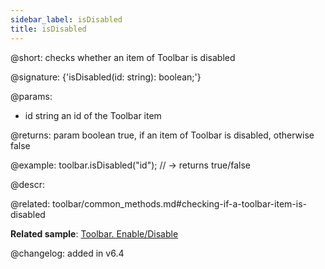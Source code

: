 ```yaml
---
sidebar_label: isDisabled
title: isDisabled
---          
```


@short: checks whether an item of Toolbar is disabled

@signature: {'isDisabled(id: string): boolean;'}

@params:
- id		string		an id of the Toolbar item

@returns: 
param	boolean		true, if an item of Toolbar is disabled, otherwise false

@example:
toolbar.isDisabled("id"); // -> returns true/false



@descr:

@related: toolbar/common_methods.md#checking-if-a-toolbar-item-is-disabled

**Related sample**: [Toolbar. Enable/Disable](https://snippet.dhtmlx.com/ovblenaf)

@changelog: added in v6.4


